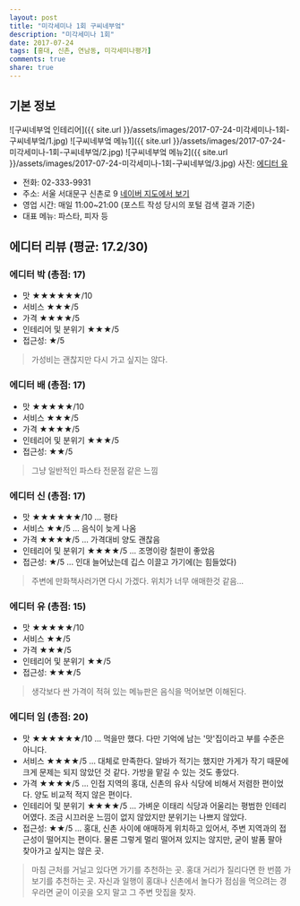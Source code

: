 ```yaml
---
layout: post
title: "미각세미나 1회 구씨네부엌"
description: "미각세미나 1회"
date: 2017-07-24
tags: [홍대, 신촌, 연남동, 미각세미나평가]
comments: true
share: true
---
```


## 기본 정보
![구씨네부엌 인테리어]({{ site.url }}/assets/images/2017-07-24-미각세미나-1회-구씨네부엌/1.jpg)
![구씨네부엌 메뉴1]({{ site.url }}/assets/images/2017-07-24-미각세미나-1회-구씨네부엌/2.jpg)
![구씨네부엌 메뉴2]({{ site.url }}/assets/images/2017-07-24-미각세미나-1회-구씨네부엌/3.jpg)
사진: [에디터 유](http://applebear.xyz/)
* 전화: 02-333-9931
* 주소: 서울 서대문구 신촌로 9 [네이버 지도에서 보기](https://search.naver.com/p/crd/rd?m=1&px=374&py=577&sx=374&sy=577&p=TUUv1spySERssvS5qlRssssssIR-365115&q=%C8%AB%B4%EB+%B1%B8%BE%BE%B3%D7+%BA%CE%BE%FD&ssc=tab.nx.all&f=nexearch&w=nexearch&s=ZC6WQq6DRShSxNvcgoAHoQ==&time=1500890160670&a=nmb_lpa*1.addrmap&r=&i=31292874&u=http%3A%2F%2Fmap.naver.com%2F%3Fmapmode%3D0%26lat%3D37.5585194%26lng%3D126.9280205%26pinId%3D31292874%26dlevel%3D11%26enc%3Db64%26pinType%3Dsite&cr=1)
* 영업 시간: 매일 11:00~21:00 (포스트 작성 당시의 포털 검색 결과 기준)
* 대표 메뉴: 파스타, 피자 등

## 에디터 리뷰 (평균: 17.2/30)
### 에디터 박 (총점: 17)
* 맛 ★★★★★★/10
* 서비스 ★★★/5
* 가격 ★★★★/5
* 인테리어 및 분위기 ★★★/5
* 접근성: ★/5

> 가성비는 괜찮지만 다시 가고 싶지는 않다.

### 에디터 배 (총점: 17)
* 맛 ★★★★★/10
* 서비스 ★★★/5
* 가격 ★★★★/5
* 인테리어 및 분위기 ★★★/5
* 접근성: ★★/5

> 그냥 일반적인 파스타 전문점 같은 느낌

### 에디터 신 (총점: 17)
* 맛 ★★★★★★/10 ... 평타
* 서비스 ★★/5 ... 음식이 늦게 나옴
* 가격 ★★★★/5 ... 가격대비 양도 괜찮음
* 인테리어 및 분위기 ★★★★/5 ... 조명이랑 칠판이 좋았음
* 접근성: ★/5 ... 인대 늘어났는데 깁스 이끌고 가기에(는 힘들었다)

> 주변에 만화책사러가면 다시 가겠다. 위치가 너무 애매한것 같음...

### 에디터 유 (총점: 15)
* 맛 ★★★★★/10
* 서비스 ★★/5
* 가격 ★★★/5
* 인테리어 및 분위기 ★★/5
* 접근성: ★★★/5

> 생각보다 싼 가격이 적혀 있는 메뉴판은 음식을 먹어보면 이해된다.

### 에디터 임 (총점: 20)
* 맛 ★★★★★★/10 ... 먹을만 했다. 다만 기억에 남는 '맛'집이라고 부를 수준은 아니다. 
* 서비스 ★★★★/5 ... 대체로 만족한다. 알바가 적기는 했지만 가게가 작기 때문에 크게 문제는 되지 않았던 것 같다. 가방을 맡길 수 있는 것도 좋았다. 
* 가격 ★★★★/5 ... 인접 지역의 홍대, 신촌의 유사 식당에 비해서 저렴한 편이었다. 양도 비교적 적지 않은 편이다.
* 인테리어 및 분위기 ★★★★/5 ... 가벼운 이태리 식당과 어울리는 평범한 인테리어였다. 조금 시끄러운 느낌이 없지 않았지만 분위기는 나쁘지 않았다. 
* 접근성: ★★/5 ... 홍대, 신촌 사이에 애매하게 위치하고 있어서, 주변 지역과의 접근성이 떨어지는 편이다. 물론 그렇게 멀리 떨어져 있지는 않지만, 굳이 발품 팔아 찾아가고 싶지는 않은 곳. 

> 마침 근처를 거닐고 있다면 가기를 추천하는 곳. 홍대 거리가 질리다면 한 번쯤 가보기를 추천하는 곳. 자신과 일행이 홍대나 신촌에서 놀다가 점심을 먹으려는 경우라면 굳이 이곳을 오지 말고 그 주변 맛집을 찾자.